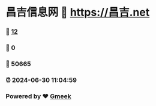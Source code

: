 # 昌吉信息网 :link: https://昌吉.net 
### :page_facing_up: [12](https://昌吉.net/tag.html) 
### :speech_balloon: 0 
### :hibiscus: 50665 
### :alarm_clock: 2024-06-30 11:04:59 
### Powered by :heart: [Gmeek](https://github.com/Meekdai/Gmeek)
